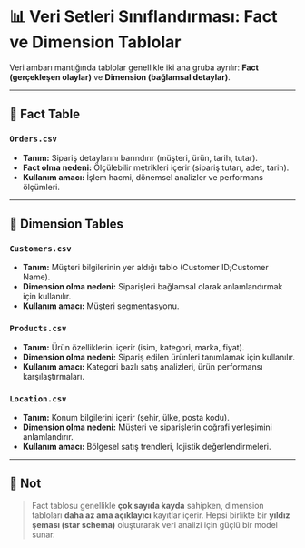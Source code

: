 # 📊 Veri Setleri Sınıflandırması: Fact ve Dimension Tablolar

Veri ambarı mantığında tablolar genellikle iki ana gruba ayrılır: **Fact (gerçekleşen olaylar)** ve **Dimension (bağlamsal detaylar)**.

---

## 🎯 Fact Table

### `Orders.csv`
- **Tanım:** Sipariş detaylarını barındırır (müşteri, ürün, tarih, tutar).
- **Fact olma nedeni:** Ölçülebilir metrikleri içerir (sipariş tutarı, adet, tarih).
- **Kullanım amacı:** İşlem hacmi, dönemsel analizler ve performans ölçümleri.

---

## 🧩 Dimension Tables

### `Customers.csv`
- **Tanım:** Müşteri bilgilerinin yer aldığı tablo (Customer ID;Customer Name).
- **Dimension olma nedeni:** Siparişleri bağlamsal olarak anlamlandırmak için kullanılır.
- **Kullanım amacı:** Müşteri segmentasyonu.

### `Products.csv`
- **Tanım:** Ürün özelliklerini içerir (isim, kategori, marka, fiyat).
- **Dimension olma nedeni:** Sipariş edilen ürünleri tanımlamak için kullanılır.
- **Kullanım amacı:** Kategori bazlı satış analizleri, ürün performansı karşılaştırmaları.

### `Location.csv`
- **Tanım:** Konum bilgilerini içerir (şehir, ülke, posta kodu).
- **Dimension olma nedeni:** Müşteri ve siparişlerin coğrafi yerleşimini anlamlandırır.
- **Kullanım amacı:** Bölgesel satış trendleri, lojistik değerlendirmeleri.

---

## 🧠 Not
> Fact tablosu genellikle **çok sayıda kayda** sahipken, dimension tabloları **daha az ama açıklayıcı** kayıtlar içerir. Hepsi birlikte bir **yıldız şeması (star schema)** oluşturarak veri analizi için güçlü bir model sunar.

